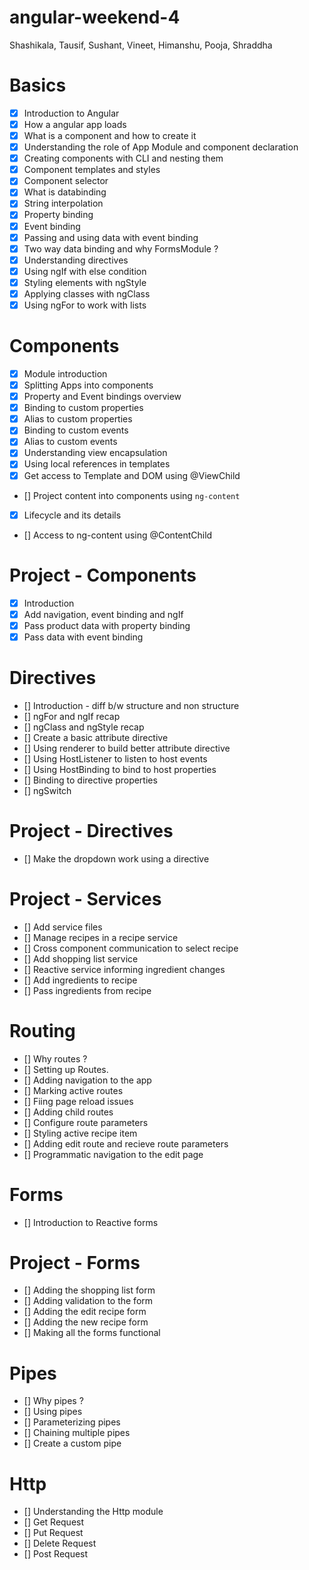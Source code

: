 # angular-weekend-4
Shashikala, Tausif, Sushant, Vineet, Himanshu, Pooja, Shraddha

# Basics
- [x] Introduction to Angular
- [x] How a angular app loads
- [x] What is a component and how to create it
- [x] Understanding the role of App Module and component declaration
- [x] Creating components with CLI and nesting them
- [x] Component templates and styles
- [x] Component selector
- [x] What is databinding
- [x] String interpolation
- [x] Property binding
- [x] Event binding
- [x] Passing and using data with event binding
- [x] Two way data binding and why FormsModule ?
- [x] Understanding directives
- [x] Using ngIf with else condition
- [x] Styling elements with ngStyle
- [x] Applying classes with ngClass
- [x] Using ngFor to work with lists

# Components
- [x] Module introduction
- [x] Splitting Apps into components
- [x] Property and Event bindings overview
- [x] Binding to custom properties
- [x] Alias to custom properties
- [x] Binding to custom events
- [x] Alias to custom events
- [x] Understanding view encapsulation
- [x] Using local references in templates
- [x] Get access to Template and DOM using @ViewChild
- [] Project content into components using `ng-content`
- [x] Lifecycle and its details
- [] Access to ng-content using @ContentChild

# Project - Components
- [x] Introduction
- [x] Add navigation, event binding and ngIf
- [x] Pass product data with property binding
- [x] Pass data with event binding

# Directives
- [] Introduction - diff b/w structure and non structure
- [] ngFor and ngIf recap
- [] ngClass and ngStyle recap
- [] Create a basic attribute directive
- [] Using renderer to build better attribute directive
- [] Using HostListener to listen to host events
- [] Using HostBinding to bind to host properties
- [] Binding to directive properties
- [] ngSwitch

# Project - Directives
- [] Make the dropdown work using a directive

# Project - Services
- [] Add service files
- [] Manage recipes in a recipe service
- [] Cross component communication to select recipe
- [] Add shopping list service
- [] Reactive service informing ingredient changes
- [] Add ingredients to recipe
- [] Pass ingredients from recipe

# Routing
- [] Why routes ?
- [] Setting up Routes.
- [] Adding navigation to the app
- [] Marking active routes
- [] Fiing page reload issues
- [] Adding child routes
- [] Configure route parameters
- [] Styling active recipe item
- [] Adding edit route and recieve route parameters
- [] Programmatic navigation to the edit page

# Forms
- [] Introduction to Reactive forms

# Project - Forms
- [] Adding the shopping list form
- [] Adding validation to the form
- [] Adding the edit recipe form
- [] Adding the new recipe form
- [] Making all the forms functional

# Pipes
- [] Why pipes ?
- [] Using pipes
- [] Parameterizing pipes
- [] Chaining multiple pipes
- [] Create a custom pipe

# Http
- [] Understanding the Http module
- [] Get Request
- [] Put Request
- [] Delete Request
- [] Post Request
